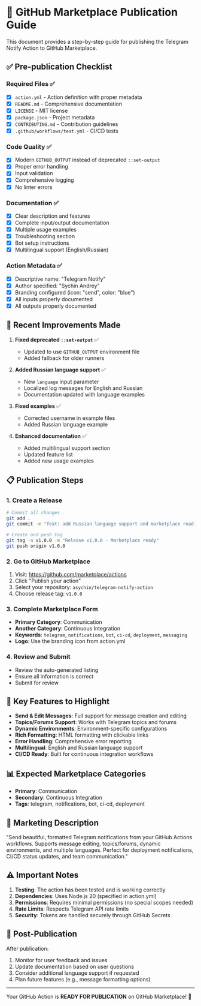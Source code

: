 # 🚀 GitHub Marketplace Publication Guide

This document provides a step-by-step guide for publishing the Telegram Notify Action to GitHub Marketplace.

## ✅ Pre-publication Checklist

### Required Files ✅

- [x] `action.yml` - Action definition with proper metadata
- [x] `README.md` - Comprehensive documentation
- [x] `LICENSE` - MIT license
- [x] `package.json` - Project metadata
- [x] `CONTRIBUTING.md` - Contribution guidelines
- [x] `.github/workflows/test.yml` - CI/CD tests

### Code Quality ✅

- [x] Modern `GITHUB_OUTPUT` instead of deprecated `::set-output`
- [x] Proper error handling
- [x] Input validation
- [x] Comprehensive logging
- [x] No linter errors

### Documentation ✅

- [x] Clear description and features
- [x] Complete input/output documentation
- [x] Multiple usage examples
- [x] Troubleshooting section
- [x] Bot setup instructions
- [x] Multilingual support (English/Russian)

### Action Metadata ✅

- [x] Descriptive name: "Telegram Notify"
- [x] Author specified: "Sychin Andrey"
- [x] Branding configured (icon: "send", color: "blue")
- [x] All inputs properly documented
- [x] All outputs properly documented

## 🔧 Recent Improvements Made

1. **Fixed deprecated `::set-output`** ✅

   - Updated to use `GITHUB_OUTPUT` environment file
   - Added fallback for older runners

2. **Added Russian language support** ✅

   - New `language` input parameter
   - Localized log messages for English and Russian
   - Documentation updated with language examples

3. **Fixed examples** ✅

   - Corrected username in example files
   - Added Russian language example

4. **Enhanced documentation** ✅
   - Added multilingual support section
   - Updated feature list
   - Added new usage examples

## 📋 Publication Steps

### 1. Create a Release

```bash
# Commit all changes
git add .
git commit -m "feat: add Russian language support and marketplace readiness"

# Create and push tag
git tag -a v1.0.0 -m "Release v1.0.0 - Marketplace ready"
git push origin v1.0.0
```

### 2. Go to GitHub Marketplace

1. Visit: https://github.com/marketplace/actions
2. Click "Publish your action"
3. Select your repository: `asychin/telegram-notify-action`
4. Choose release tag: `v1.0.0`

### 3. Complete Marketplace Form

- **Primary Category**: Communication
- **Another Category**: Continuous Integration
- **Keywords**: `telegram`, `notifications`, `bot`, `ci-cd`, `deployment`, `messaging`
- **Logo**: Use the branding icon from action.yml

### 4. Review and Submit

- Review the auto-generated listing
- Ensure all information is correct
- Submit for review

## 🌟 Key Features to Highlight

- **Send & Edit Messages**: Full support for message creation and editing
- **Topics/Forums Support**: Works with Telegram topics and forums
- **Dynamic Environments**: Environment-specific configurations
- **Rich Formatting**: HTML formatting with clickable links
- **Error Handling**: Comprehensive error reporting
- **Multilingual**: English and Russian language support
- **CI/CD Ready**: Built for continuous integration workflows

## 📊 Expected Marketplace Categories

- **Primary**: Communication
- **Secondary**: Continuous Integration
- **Tags**: telegram, notifications, bot, ci-cd, deployment

## 🎯 Marketing Description

"Send beautiful, formatted Telegram notifications from your GitHub Actions workflows. Supports message editing, topics/forums, dynamic environments, and multiple languages. Perfect for deployment notifications, CI/CD status updates, and team communication."

## ⚠️ Important Notes

1. **Testing**: The action has been tested and is working correctly
2. **Dependencies**: Uses Node.js 20 (specified in action.yml)
3. **Permissions**: Requires minimal permissions (no special scopes needed)
4. **Rate Limits**: Respects Telegram API rate limits
5. **Security**: Tokens are handled securely through GitHub Secrets

## 🔄 Post-Publication

After publication:

1. Monitor for user feedback and issues
2. Update documentation based on user questions
3. Consider additional language support if requested
4. Plan future features (e.g., message formatting options)

---

Your GitHub Action is **READY FOR PUBLICATION** on GitHub Marketplace! 🎉
